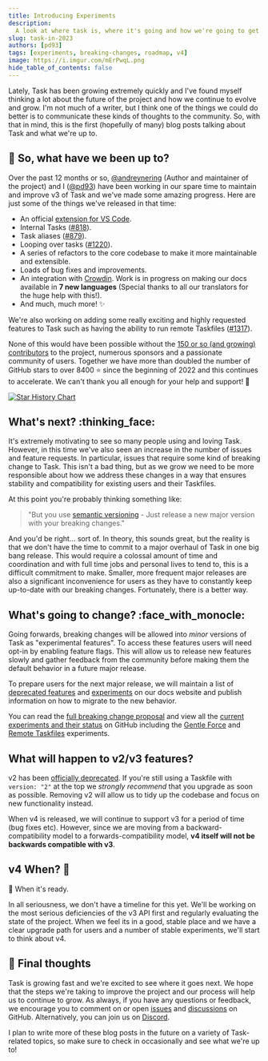 ```yaml
---
title: Introducing Experiments
description:
  A look at where task is, where it's going and how we're going to get there.
slug: task-in-2023
authors: [pd93]
tags: [experiments, breaking-changes, roadmap, v4]
image: https://i.imgur.com/mErPwqL.png
hide_table_of_contents: false
---
```


Lately, Task has been growing extremely quickly and I've found myself thinking a
lot about the future of the project and how we continue to evolve and grow. I'm
not much of a writer, but I think one of the things we could do better is to
communicate these kinds of thoughts to the community. So, with that in mind,
this is the first (hopefully of many) blog posts talking about Task and what
we're up to.

<!--truncate-->

## :calendar: So, what have we been up to?

Over the past 12 months or so, [@andreynering] (Author and maintainer of the
project) and I ([@pd93]) have been working in our spare time to maintain and
improve v3 of Task and we've made some amazing progress. Here are just some of
the things we've released in that time:

- An official [extension for VS Code][vscode-task].
- Internal Tasks ([#818](https://github.com/go-task/task/pull/818)).
- Task aliases ([#879](https://github.com/go-task/task/pull/879)).
- Looping over tasks ([#1220](https://github.com/go-task/task/pull/1200)).
- A series of refactors to the core codebase to make it more maintainable and
  extensible.
- Loads of bug fixes and improvements.
- An integration with [Crowdin][crowdin]. Work is in progress on making our docs
  available in **7 new languages** (Special thanks to all our translators for
  the huge help with this!).
- And much, much more! :sparkles:

We're also working on adding some really exciting and highly requested features
to Task such as having the ability to run remote Taskfiles
([#1317](https://github.com/go-task/task/issues/1317)).

None of this would have been possible without the [150 or so (and growing)
contributors][contributors] to the project, numerous sponsors and a passionate
community of users. Together we have more than doubled the number of GitHub
stars to over 8400 :star: since the beginning of 2022 and this continues to
accelerate. We can't thank you all enough for your help and support! :rocket:

[![Star History Chart](https://api.star-history.com/svg?repos=go-task/task&type=Date)](https://star-history.com/#go-task/task&Date)

## What's next? :thinking_face:

It's extremely motivating to see so many people using and loving Task. However,
in this time we've also seen an increase in the number of issues and feature
requests. In particular, issues that require some kind of breaking change to
Task. This isn't a bad thing, but as we grow we need to be more responsible
about how we address these changes in a way that ensures stability and
compatibility for existing users and their Taskfiles.

At this point you're probably thinking something like:

> "But you use [semantic versioning][semver] - Just release a new major version
> with your breaking changes."

And you'd be right... sort of. In theory, this sounds great, but the reality is
that we don't have the time to commit to a major overhaul of Task in one big
bang release. This would require a colossal amount of time and coordination and
with full time jobs and personal lives to tend to, this is a difficult
commitment to make. Smaller, more frequent major releases are also a significant
inconvenience for users as they have to constantly keep up-to-date with our
breaking changes. Fortunately, there is a better way.

## What's going to change? :face_with_monocle:

Going forwards, breaking changes will be allowed into _minor_ versions of Task
as "experimental features". To access these features users will need opt-in by
enabling feature flags. This will allow us to release new features slowly and
gather feedback from the community before making them the default behavior in a
future major release.

To prepare users for the next major release, we will maintain a list of
[deprecated features][deprecations] and [experiments][experiments] on our docs
website and publish information on how to migrate to the new behavior.

You can read the [full breaking change proposal][breaking-change-proposal] and
view all the [current experiments and their status][experiments-project] on
GitHub including the [Gentle Force][gentle-force-experiment] and [Remote
Taskfiles][remote-taskfiles-experiment] experiments.

## What will happen to v2/v3 features?

v2 has been [officially deprecated][deprecate-version-2-schema]. If you're still
using a Taskfile with `version: "2"` at the top we _strongly recommend_ that you
upgrade as soon as possible. Removing v2 will allow us to tidy up the codebase
and focus on new functionality instead.

When v4 is released, we will continue to support v3 for a period of time (bug
fixes etc). However, since we are moving from a backward-compatibility model to
a forwards-compatibility model, **v4 itself will not be backwards compatible
with v3**.

## v4 When? :eyes:

:shrug: When it's ready.

In all seriousness, we don't have a timeline for this yet. We'll be working on
the most serious deficiencies of the v3 API first and regularly evaluating the
state of the project. When we feel its in a good, stable place and we have a
clear upgrade path for users and a number of stable experiments, we'll start to
think about v4.

## :wave: Final thoughts

Task is growing fast and we're excited to see where it goes next. We hope that
the steps we're taking to improve the project and our process will help us to
continue to grow. As always, if you have any questions or feedback, we encourage
you to comment on or open [issues][issues] and [discussions][discussions] on
GitHub. Alternatively, you can join us on [Discord][discord].

I plan to write more of these blog posts in the future on a variety of
Task-related topics, so make sure to check in occasionally and see what we're up
to!

<!-- prettier-ignore-start -->
[vscode-task]: https://github.com/go-task/vscode-task
[crowdin]: https://crowdin.com
[contributors]: https://github.com/go-task/task/graphs/contributors
[semver]: https://semver.org
[breaking-change-proposal]: https://github.com/go-task/task/discussions/1191
[@andreynering]: https://github.com/andreynering
[@pd93]: https://github.com/pd93
[experiments]: https://taskfile.dev/experiments
[deprecations]: https://taskfile.dev/deprecations
[deprecate-version-2-schema]: https://github.com/go-task/task/issues/1197
[issues]: https://github.com/go-task/task/issues
[discussions]: https://github.com/go-task/task/discussions
[discord]: https://discord.gg/6TY36E39UK
[experiments-project]: https://github.com/orgs/go-task/projects/1
[gentle-force-experiment]: https://github.com/go-task/task/issues/1200
[remote-taskfiles-experiment]: https://github.com/go-task/task/issues/1317
<!-- prettier-ignore-end -->
